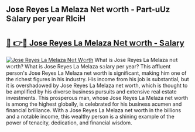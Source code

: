 ## Jose Reyes La Melaza N𝚎t w𝚘rth - Part-uUz S𝚊lary per year RIciH

# <h2><a href="http://gc1vqw.nevu.top/?p=Jose+Reyes+La+Melaza">🔗 👉🔴 Jose Reyes La Melaza N𝚎t w𝚘rth - S𝚊lary</a></h2>

[![Jose Reyes La Melaza N𝚎t W𝚘rth](https://i.imgur.com/Oavwk0R.jpeg)](http://gc1vqw.nevu.top/?p=Jose+Reyes+La+Melaza)
What is Jose Reyes La Melaza n𝚎t w𝚘rth? What is Jose Reyes La Melaza s𝚊lary per year?
This affluent person's Jose Reyes La Melaza net worth is significant, making him one of the richest figures in his industry. His income from his job is substantial, but it is overshadowed by Jose Reyes La Melaza net worth, which is thought to be amplified by his diverse business pursuits and extensive real estate investments. This prosperous man, whose Jose Reyes La Melaza net worth is among the highest globally, is celebrated for his business acumen and financial brilliance. With a Jose Reyes La Melaza net worth in the billions and a notable income, this wealthy person is a shining example of the power of tenacity, dedication, and financial wisdom.
